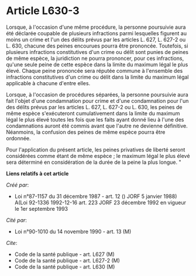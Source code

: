 # Article L630-3

Lorsque, à l'occasion d'une même procédure, la personne poursuivie aura été déclarée coupable de plusieurs infractions parmi
lesquelles figurent au moins un crime et l'un des délits prévus par les articles L. 627, L. 627-2 ou L. 630, chacune des
peines encourues pourra être prononcée. Toutefois, si plusieurs infractions constitutives d'un crime ou délit sont punies de
peines de même espèce, la juridiction ne pourra prononcer, pour ces infractions, qu'une seule peine de cette espèce dans la
limite du maximum légal le plus élevé. Chaque peine prononcée sera réputée commune à l'ensemble des infractions constitutives
d'un crime ou délit dans la limite du maximum légal applicable à chacune d'entre elles.

Lorsque, à l'occasion de procédures séparées, la personne poursuivie aura fait l'objet d'une condamnation pour crime et d'une
condamnation pour l'un des délits prévus par les articles L. 627, L. 627-2 ou L. 630, les peines de même espèce s'exécuteront
cumulativement dans la limite du maximum légal le plus élevé toutes les fois que les faits ayant donné lieu à l'une des
condamnations auront été commis avant que l'autre ne devienne définitive. Néanmoins, la confusion des peines de même espèce
pourra être ordonnée.

Pour l'application du présent article, les peines privatives de liberté seront considérées comme étant de même espèce ; le
maximum légal le plus élevé sera déterminé en considération de la durée de la peine la plus longue. "

**Liens relatifs à cet article**

_Créé par_:

  - Loi n°87-1157 du 31 décembre 1987 - art. 12 () JORF 5 janvier 1988) A(Loi 92-1336 1992-12-16 art. 223 JORF 23 décembre 1992 en vigueur le 1er septembre 1993

_Cité par_:

  - Loi n°90-1010 du 14 novembre 1990 - art. 13 (M)

_Cite_:

  - Code de la santé publique - art. L627 (M)
  - Code de la santé publique - art. L627-2 (M)
  - Code de la santé publique - art. L630 (M)
